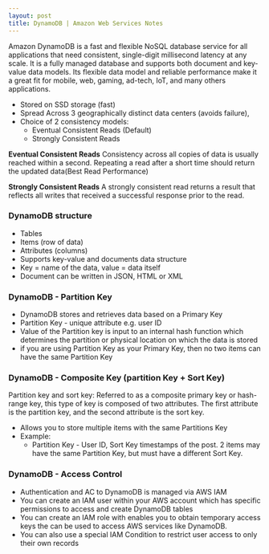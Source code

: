```yaml
---
layout: post
title: DynamoDB | Amazon Web Services Notes 
---
```


Amazon DynamoDB is a fast and flexible NoSQL database service for all applications that need consistent, single-digit millisecond latency at any scale. It is a fully managed database and supports both document and key-value data models. Its flexible data model and reliable performance make it a great fit for mobile, web, gaming, ad-tech, IoT, and many others applications. 

* Stored on SSD storage (fast)
* Spread Across 3 geographically distinct data centers (avoids failure), 
* Choice of 2 consistency models:
	* Eventual Consistent Reads (Default)
	* Strongly Consistent Reads

**Eventual Consistent Reads**
Consistency across all copies of data is usually reached within a second. Repeating a read after a short time should return the updated data(Best Read Performance)

**Strongly Consistent Reads**
A strongly consistent read returns a result that reflects all writes that received a successful response prior to the read.

### DynamoDB structure

* Tables
* Items (row of data)
* Attributes (columns)
* Supports key-value and documents data structure
* Key = name of the data, value = data itself
* Document can be written in JSON, HTML or XML

### DynamoDB - Partition Key

* DynamoDB stores and retrieves data based on a Primary Key
* Partition Key - unique attribute e.g. user ID
* Value of the Partition key is input to an internal hash function which determines the partition or physical location on which the data is stored
* if you are using Partition Key as your Primary Key, then no two items can have the same Partition Key

### DynamoDB - Composite Key (partition Key + Sort Key) 

Partition key and sort key: Referred to as a composite primary key or hash-range key, this type of key is composed of two attributes. The first attribute is the partition key, and the second attribute is the sort key.

* Allows you to store multiple items with the same Partitions Key
* Example:
	* Partition Key - User ID, Sort Key timestamps of the post. 2 items may have the same Partition Key, but must have a different Sort Key. 

### DynamoDB - Access Control

* Authentication and AC to DynamoDB is managed via AWS IAM
* You can create an IAM user within your AWS account which has specific permissions to access and create DynamoDB tables
* You can create an IAM role with enables you to obtain temporary access keys the can be used to access AWS services like DynamoDB.
* You can also use a special IAM Condition to restrict user access to only their own records